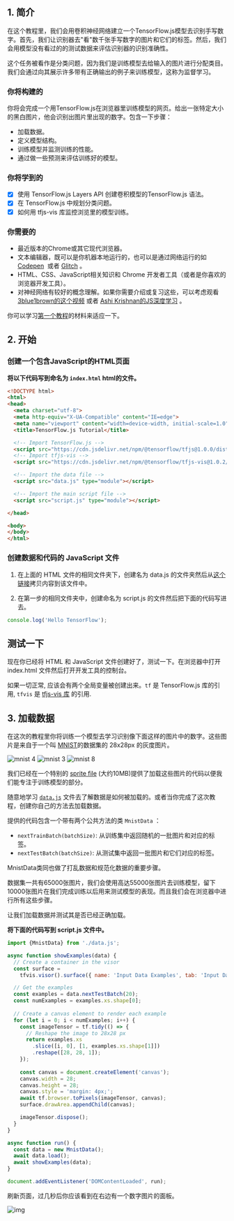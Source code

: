 ## 1. 简介

在这个教程里，我们会用卷积神经网络建立一个TensorFlow.js模型去识别手写数字。首先，我们让识别器去"看"数千张手写数字的图片和它们的标签。然后，我们会用模型没有看过的的测试数据来评估识别器的识别准确性。

这个任务被看作是分类问题，因为我们是训练模型去给输入的图片进行分配类目。我们会通过向其展示许多带有正确输出的例子来训练模型，这称为监督学习。

### 你将构建的

你将会完成一个用TensorFlow.js在浏览器里训练模型的网页。给出一张特定大小的黑白图片，他会识别出图片里出现的数字。包含一下步骤：

- 加载数据。
- 定义模型结构。
- 训练模型并监测训练的性能。
- 通过做一些预测来评估训练好的模型。

### 你将学到的

- [x] 使用 TensorFlow.js Layers API 创建卷积模型的TensorFlow.js 语法。
- [x] 在 TensorFlow.js 中规划分类问题。
- [x] 如何用 tfjs-vis 库监控浏览里的模型训练。

### 你需要的

- 最近版本的Chrome或其它现代浏览器。
- 文本编辑器，既可以是你机器本地运行的，也可以是通过网络运行的如 [Codepen](<https://codepen.io/>)  或者 [Glitch](<https://glitch.com/>) 。
- HTML、CSS、JavaScript相关知识和 Chrome 开发者工具（或者是你喜欢的浏览器开发工具）。
- 对神经网络有较好的概念理解。如果你需要介绍或复习这些，可以考虑观看 [3blue1brown的这个视频](<https://www.youtube.com/watch?v=aircAruvnKk>) 或者 [Ashi Krishnan的JS深度学习](<https://www.youtube.com/watch?v=SV-cgdobtTA>) 。

你可以学习[第一个教程](<https://codelabs.developers.google.com/codelabs/tfjs-training-regression/index.html#0>)的材料来适应一下。

## 2. 开始

### 创建一个包含JavaScript的HTML页面

**将以下代码写到命名为 `index.html` html的文件。**

```html
<!DOCTYPE html>
<html>
<head>
  <meta charset="utf-8">
  <meta http-equiv="X-UA-Compatible" content="IE=edge">
  <meta name="viewport" content="width=device-width, initial-scale=1.0">
  <title>TensorFlow.js Tutorial</title>

  <!-- Import TensorFlow.js -->
  <script src="https://cdn.jsdelivr.net/npm/@tensorflow/tfjs@1.0.0/dist/tf.min.js"></script>
  <!-- Import tfjs-vis -->
  <script src="https://cdn.jsdelivr.net/npm/@tensorflow/tfjs-vis@1.0.2/dist/tfjs-vis.umd.min.js"></script>

  <!-- Import the data file -->
  <script src="data.js" type="module"></script>

  <!-- Import the main script file -->
  <script src="script.js" type="module"></script>

</head>

<body>
</body>
</html>

```

### 创建数据和代码的 JavaScript 文件 

1. 在上面的 HTML 文件的相同文件夹下，创建名为 data.js 的文件夹然后从[这个链接](https://storage.googleapis.com/tfjs-tutorials/mnist_data.js)拷贝内容到该文件中。

2. 在第一步的相同文件夹中，创建命名为 script.js 的文件然后把下面的代码写进去。

```javascript
console.log('Hello TensorFlow');
```

## 测试一下

现在你已经将 HTML 和 JavaScript 文件创建好了，测试一下。在浏览器中打开 index.html 文件然后打开开发工具的控制台。

如果一切正常, 应该会有两个全局变量被创建出来。`tf` 是 TensorFlow.js 库的引用, `tfvis` 是 [tfjs-vis 库](https://github.com/tensorflow/tfjs-vis) 的引用.

## 3. 加载数据

在这次的教程里你将训练一个模型去学习识别像下面这样的图片中的数字。这些图片是来自于一个叫 [MNIST](http://yann.lecun.com/exdb/mnist/)的数据集的 28x28px 的灰度图片。

![mnist 4](https://codelabs.developers.google.com/codelabs/tfjs-training-classfication/img/19dce81db67e1136.png) ![mnist 3](https://codelabs.developers.google.com/codelabs/tfjs-training-classfication/img/f7c09fea8d6636e4.png) ![mnist 8](https://codelabs.developers.google.com/codelabs/tfjs-training-classfication/img/82c05a6c7f0a18e2.png)

我们已经在一个特别的 [sprite file](https://storage.googleapis.com/learnjs-data/model-builder/mnist_images.png) (大约10MB)提供了加载这些图片的代码以便我们能专注于训练模型的部分。

随意地学习 [`data.js`](https://raw.githubusercontent.com/tensorflow/tfjs-examples/master/mnist-core/data.js) 文件去了解数据是如何被加载的。或者当你完成了这次教程，创建你自己的方法去加载数据。

提供的代码包含一个带有两个公共方法的类 `MnistData` ：

- `nextTrainBatch(batchSize)`: 从训练集中返回随机的一批图片和对应的标签。
- `nextTestBatch(batchSize)`: 从测试集中返回一批图片和它们对应的标签。

MnistData类同也做了打乱数据和规范化数据的重要步骤。

数据集一共有65000张图片，我们会使用高达55000张图片去训练模型，留下10000张图片在我们完成训练以后用来测试模型的表现。而且我们会在浏览器中进行所有这些步骤。

让我们加载数据并测试其是否已经正确加载。

**将下面的代码写到 script.js 文件中。**

```javascript
import {MnistData} from './data.js';

async function showExamples(data) {
  // Create a container in the visor
  const surface =
    tfvis.visor().surface({ name: 'Input Data Examples', tab: 'Input Data'});  

  // Get the examples
  const examples = data.nextTestBatch(20);
  const numExamples = examples.xs.shape[0];
  
  // Create a canvas element to render each example
  for (let i = 0; i < numExamples; i++) {
    const imageTensor = tf.tidy(() => {
      // Reshape the image to 28x28 px
      return examples.xs
        .slice([i, 0], [1, examples.xs.shape[1]])
        .reshape([28, 28, 1]);
    });
    
    const canvas = document.createElement('canvas');
    canvas.width = 28;
    canvas.height = 28;
    canvas.style = 'margin: 4px;';
    await tf.browser.toPixels(imageTensor, canvas);
    surface.drawArea.appendChild(canvas);

    imageTensor.dispose();
  }
}

async function run() {  
  const data = new MnistData();
  await data.load();
  await showExamples(data);
}

document.addEventListener('DOMContentLoaded', run);
```

刷新页面，过几秒后你应该看到在右边有一个数字图片的面板。

![img](https://codelabs.developers.google.com/codelabs/tfjs-training-classfication/img/b675d1a8c09ddf78.png)